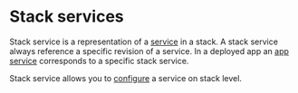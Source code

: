 # Stack services

Stack service is a representation of a [service](../services/index.md) in a stack. A stack service always reference a specific revision of a service. In a deployed app an [app service](../apps/services.md) corresponds to a specific stack service.

Stack service allows you to [configure](configuration.md#stack-services) a service on stack level. 
